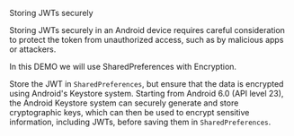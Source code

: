 Storing JWTs securely

Storing JWTs securely in an Android device requires careful consideration to protect the token from unauthorized access, such as by malicious apps or attackers.

In this DEMO we will use SharedPreferences with Encryption.

Store the JWT in `SharedPreferences`, but ensure that the data is encrypted using Android's Keystore system. 
Starting from Android 6.0 (API level 23), the Android Keystore system can securely generate and store cryptographic keys, 
which can then be used to encrypt sensitive information, including JWTs, before saving them in `SharedPreferences`.
